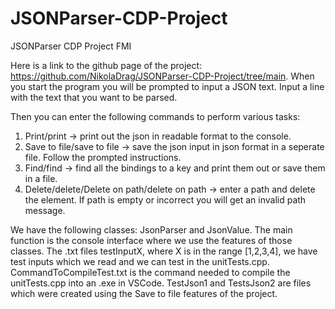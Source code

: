 # JSONParser-CDP-Project
JSONParser CDP Project FMI

Here is a link to the github page of the project: https://github.com/NikolaDrag/JSONParser-CDP-Project/tree/main.
When you start the program you will be prompted to input a JSON text. Input a line with the text that you want to be parsed.

Then you can enter the following commands to perform various tasks:

1. Print/print -> print out the json in readable format to the console.
2. Save to file/save to file -> save the json input in json format in a seperate file. Follow the prompted instructions.
3. Find/find -> find all the bindings to a key and print them out or save them in a file.
4. Delete/delete/Delete on path/delete on path -> enter a path and delete the element. If path is empty or incorrect you will get an invalid path message.

We have the following classes: JsonParser and JsonValue. The main function is the console interface where we use the features of those classes.
The .txt files testInputX, where X is in the range [1,2,3,4], we have test inputs which we read and we can test in the unitTests.cpp.
CommandToCompileTest.txt is the command needed to compile the unitTests.cpp into an .exe in VSCode.
TestJson1 and TestsJson2 are files which were created using the Save to file features of the project.
